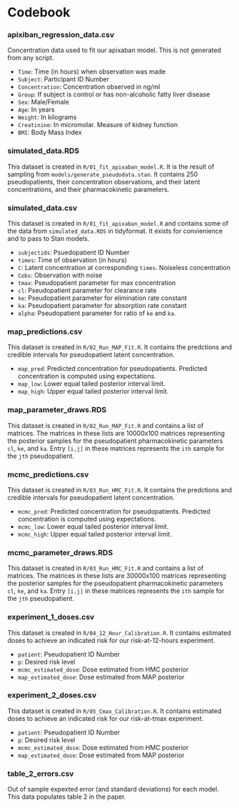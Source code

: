 # Codebook

### apixiban_regression_data.csv

Concentration data used to fit our apixaban model.  This is not generated from any script.

* `Time`: Time (in hours) when observation was made
* `Subject`:  Participant ID Number
* `Concentration`: Concentration observed in ng/ml
* `Group`: If subject is control or has non-alcoholic fatty liver disease
* `Sex`: Male/Female
* `Age`: In years
* `Weight`: In kilograms
* `Creatinine`: In micromolar.  Measure of kidney function 
* `BMI`: Body Mass Index

### simulated_data.RDS

This dataset is created in `R/01_fit_apixaban_model.R`.  It is the result of sampling from `models/generate_pseudodata.stan`.  It contains 250 pseudopatients, their concentration observations, and their latent concentrations, and their pharmacokinetic parameters.

### simulated_data.csv

This dataset is created in `R/01_fit_apixaban_model.R` and contains some of the data from `simulated_data.RDS` in tidyformat.  It exists for convienience and to pass to Stan models.

* `subjectids`: Psuedopatient ID Number
* `times`: Time of observation (in hours)
* `C`: Latent concentration at corresponding `times`.  Noiseless concentration
* `Cobs`:  Observation with noise
* `tmax`: Pseudopatient parameter for max concentration
* `cl`: Pseudopatient parameter for clearance rate
* `ke`: Pseudopatient parameter for elimination rate constant
* `ka`: Pseudopatient parameter for absorption rate constant
* `alpha`: Pseudopatient parameter for ratio of `ke` and `ka`.

### map_predictions.csv

This dataset is created in `R/02_Run_MAP_Fit.R`. It contains the predctions and credible intervals for pseudopatient latent concentration.

* `map_pred`: Predicted concentration for pseudopatients.  Predicted concentration is computed using expectations.
* `map_low`:  Lower equal tailed posterior interval limit.
* `map_high`: Upper equal tailed posterior interval limit.

### map_parameter_draws.RDS

This dataset is created in `R/02_Run_MAP_Fit.R` and contains a list of matrices.  The matrices in these lists are 10000x100 matrices representing the posterior samples for the pseudopatient pharmacokinetic parameters `cl`, `ke`, and `ka`.  Entry `[i,j]` in these matrices represents the `ith` sample for the `jth` pseudopatient.

### mcmc_predictions.csv

This dataset is created in `R/03_Run_HMC_Fit.R`. It contains the predctions and credible intervals for pseudopatient latent concentration.

* `mcmc_pred`: Predicted concentration for pseudopatients.  Predicted concentration is computed using expectations.
* `mcmc_low`:  Lower equal tailed posterior interval limit.
* `mcmc_high`: Upper equal tailed posterior interval limit.

### mcmc_parameter_draws.RDS

This dataset is created in `R/03_Run_HMC_Fit.R` and contains a list of matrices.  The matrices in these lists are 30000x100 matrices representing the posterior samples for the pseudopatient pharmacokinetic parameters `cl`, `ke`, and `ka`.  Entry `[i,j]` in these matrices represents the `ith` sample for the `jth` pseudopatient.


### experiment_1_doses.csv

This dataset is created in `R/04_12_Hour_Calibration.R`.  It contains estimated doses to achieve an indicated risk for our risk-at-12-hours experiment.

* `patient`:  Pseudopatient ID Number
* `p`: Desired risk level
* `mcmc_estimated_dose`: Dose estimated from HMC posterior
* `map_estimated_dose`: Dose estimated from MAP posterior



### experiment_2_doses.csv

This dataset is created in `R/05_Cmax_Calibration.R`.  It contains estimated doses to achieve an indicated risk for our risk-at-tmax experiment.

* `patient`:  Pseudopatient ID Number
* `p`: Desired risk level
* `mcmc_estimated_dose`: Dose estimated from HMC posterior
* `map_estimated_dose`: Dose estimated from MAP posterior

### table_2_errors.csv

Out of sample expexted error (and standard deviations) for each model.  This data populates table 2 in the paper.